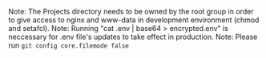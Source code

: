 Note: The Projects directory needs to be owned by the root group in order to give access to nginx and www-data in development environment (chmod and setafcl).
Note: Running "cat .env | base64 > encrypted.env" is neccessary for .env file's updates to take effect in production.
Note: Please run `git config core.filemode false`